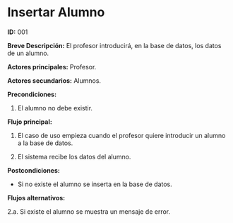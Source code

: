 # Insertar Alumno

**ID:** 001

**Breve Descripción:** El profesor introducirá, en la base de datos, los datos de un alumno.

**Actores principales:** Profesor.

**Actores secundarios:** Alumnos.

**Precondiciones:** 

1. El alumno no debe existir.

**Flujo principal:**

1. El caso de uso empieza cuando el profesor quiere introducir un alumno a la base de datos.

2. El sistema recibe los datos del alumno.

**Postcondiciones:**

* Si no existe el alumno se inserta en la base de datos.

**Flujos alternativos:**

2.a. Si existe el alumno se muestra un mensaje de error.